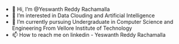 - 👋 Hi, I’m @Yeswanth Reddy Rachamalla
- 👀 I’m interested in Data Clouding and Artificial Intelligence
- 🌱 I’m currently pursuing Undergraduate in Computer Science and Engineering From Vellore Institute of Technology
- 📫 How to reach me on linkedin - Yeswanth Reddy Rachamalla

<!---
YeswanthReddy is a ✨ special ✨ repository because its `README.md` (this file) appears on your GitHub profile.
You can click the Preview link to take a look at your changes.
--->
